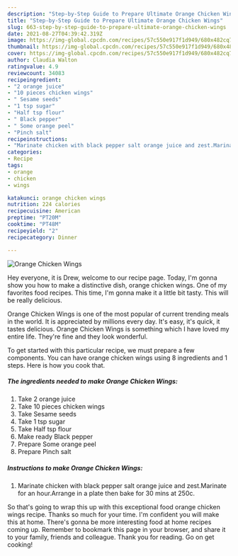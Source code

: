 ```yaml
---
description: "Step-by-Step Guide to Prepare Ultimate Orange Chicken Wings"
title: "Step-by-Step Guide to Prepare Ultimate Orange Chicken Wings"
slug: 663-step-by-step-guide-to-prepare-ultimate-orange-chicken-wings
date: 2021-08-27T04:39:42.319Z
image: https://img-global.cpcdn.com/recipes/57c550e917f1d949/680x482cq70/orange-chicken-wings-recipe-main-photo.jpg
thumbnail: https://img-global.cpcdn.com/recipes/57c550e917f1d949/680x482cq70/orange-chicken-wings-recipe-main-photo.jpg
cover: https://img-global.cpcdn.com/recipes/57c550e917f1d949/680x482cq70/orange-chicken-wings-recipe-main-photo.jpg
author: Claudia Walton
ratingvalue: 4.9
reviewcount: 34083
recipeingredient:
- "2 orange juice"
- "10 pieces chicken wings"
- " Sesame seeds"
- "1 tsp sugar"
- "Half tsp flour"
- " Black pepper"
- " Some orange peel"
- "Pinch salt"
recipeinstructions:
- "Marinate chicken with black pepper salt orange juice and zest.Marinate for an hour.Arrange in a plate then bake for 30 mins at 250c."
categories:
- Recipe
tags:
- orange
- chicken
- wings

katakunci: orange chicken wings 
nutrition: 224 calories
recipecuisine: American
preptime: "PT20M"
cooktime: "PT48M"
recipeyield: "2"
recipecategory: Dinner

---
```



![Orange Chicken Wings](https://img-global.cpcdn.com/recipes/57c550e917f1d949/680x482cq70/orange-chicken-wings-recipe-main-photo.jpg)

Hey everyone, it is Drew, welcome to our recipe page. Today, I'm gonna show you how to make a distinctive dish, orange chicken wings. One of my favorites food recipes. This time, I'm gonna make it a little bit tasty. This will be really delicious.

Orange Chicken Wings is one of the most popular of current trending meals in the world. It is appreciated by millions every day. It's easy, it's quick, it tastes delicious. Orange Chicken Wings is something which I have loved my entire life. They're fine and they look wonderful.




To get started with this particular recipe, we must prepare a few components. You can have orange chicken wings using 8 ingredients and 1 steps. Here is how you cook that.

<!--inarticleads1-->

##### The ingredients needed to make Orange Chicken Wings:

1. Take 2 orange juice
1. Take 10 pieces chicken wings
1. Take  Sesame seeds
1. Take 1 tsp sugar
1. Take Half tsp flour
1. Make ready  Black pepper
1. Prepare  Some orange peel
1. Prepare Pinch salt




<!--inarticleads2-->

##### Instructions to make Orange Chicken Wings:

1. Marinate chicken with black pepper salt orange juice and zest.Marinate for an hour.Arrange in a plate then bake for 30 mins at 250c.




So that's going to wrap this up with this exceptional food orange chicken wings recipe. Thanks so much for your time. I'm confident you will make this at home. There's gonna be more interesting food at home recipes coming up. Remember to bookmark this page in your browser, and share it to your family, friends and colleague. Thank you for reading. Go on get cooking!
